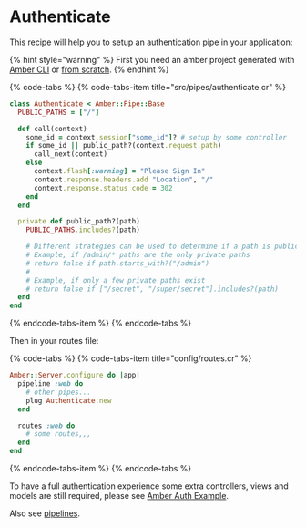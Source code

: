 # Authenticate

This recipe will help you to setup an authentication pipe in your application:

{% hint style="warning" %}
First you need an amber project generated with [Amber CLI](../guides/create-new-app.md) or [from scratch](from-scratch.md).
{% endhint %}

{% code-tabs %}
{% code-tabs-item title="src/pipes/authenticate.cr" %}
```ruby
class Authenticate < Amber::Pipe::Base
  PUBLIC_PATHS = ["/"]

  def call(context)
    some_id = context.session["some_id"]? # setup by some controller
    if some_id || public_path?(context.request.path)
      call_next(context)
    else
      context.flash[:warning] = "Please Sign In"
      context.response.headers.add "Location", "/"
      context.response.status_code = 302
    end
  end

  private def public_path?(path)
    PUBLIC_PATHS.includes?(path)

    # Different strategies can be used to determine if a path is public
    # Example, if /admin/* paths are the only private paths
    # return false if path.starts_with?("/admin")
    #
    # Example, if only a few private paths exist
    # return false if ["/secret", "/super/secret"].includes?(path)
  end
end
```
{% endcode-tabs-item %}
{% endcode-tabs %}

Then in your routes file:

{% code-tabs %}
{% code-tabs-item title="config/routes.cr" %}
```ruby
Amber::Server.configure do |app|
  pipeline :web do
    # other pipes...
    plug Authenticate.new
  end

  routes :web do
    # some routes,,,
  end
end
```
{% endcode-tabs-item %}
{% endcode-tabs %}

To have a full authentication experience some extra controllers, views and models are still required, please see [Amber Auth Example](../examples/amber-auth.md).

Also see [pipelines](../guides/routing/pipelines.md).


